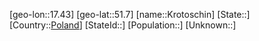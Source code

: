 ﻿---
location: [51.7,17.43]
type: City
tags:
- geo/City


SpocWebEntityId: 31666
isDeleted: false
confidential: public

---
[geo-lon::17.43]
[geo-lat::51.7]
[name::Krotoschin]
[State::]
[Country::[Poland](geo/Continent/Europe/Poland.md)]
[StateId::]
[Population::]
[Unknown::]

